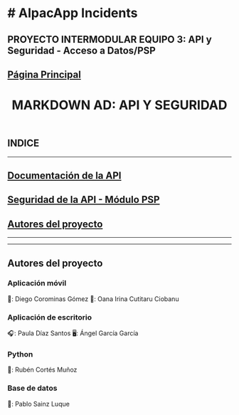 # # AlpacApp Incidents
## PROYECTO INTERMODULAR EQUIPO 3: API y Seguridad - Acceso a Datos/PSP
## [Página Principal](https://github.com/Kangelx/Proyecto2024-2025/blob/main/README.md)
</head>
  <body>
    <header class="page-header" role="banner">
      <h1 class="project-name">MARKDOWN AD: API Y SEGURIDAD</h1>
    </header>
   

## INDICE 

-------------------------------------------------------------------------------------------------------------------------------------------------------------------------------------------------------------------------------
## [Documentación de la API](https://github.com/Kangelx/Base-de-datos-Proyecto-2024-2025/blob/main/DocumentacionAPI/DocumentacionGit.md)
## [Seguridad de la API - Módulo PSP](https://github.com/Kangelx/Base-de-datos-Proyecto-2024-2025/blob/main/Documentaci%C3%B3n%20Seguridad%20(M%C3%B3dulo%20PSP)/Documentaci%C3%B3n%20Seguridad%20de%20la%20aplicaci%C3%B3n%20(M%C3%B3dulo%20PSP).md)
## [Autores del proyecto](#autores-del-proyecto)
-------------------------------------------------------------------------------------------------------------------------------------------------------------------------------------------------------------------------------

---

## Autores del proyecto
### Aplicación móvil
📱: Diego Corominas Gómez
🦙: Oana Irina Cutitaru Ciobanu

### Aplicación de escritorio
🎧: Paula Díaz Santos
🖥️: Ángel García García

### Python
🐍: Rubén Cortés Muñoz

### Base de datos
📁: Pablo Sainz Luque
